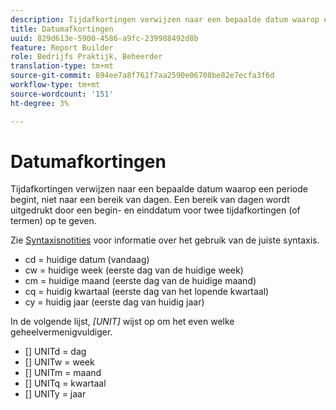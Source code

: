 ```yaml
---
description: Tijdafkortingen verwijzen naar een bepaalde datum waarop een periode begint, niet naar een bereik van dagen. Een bereik van dagen wordt uitgedrukt door een begin- en einddatum voor twee tijdafkortingen (of termen) op te geven.
title: Datumafkortingen
uuid: 829d613e-5900-4586-a9fc-239988492d8b
feature: Report Builder
role: Bedrijfs Praktijk, Beheerder
translation-type: tm+mt
source-git-commit: 894ee7a8f761f7aa2590e06708be82e7ecfa3f6d
workflow-type: tm+mt
source-wordcount: '151'
ht-degree: 3%

---
```



# Datumafkortingen

Tijdafkortingen verwijzen naar een bepaalde datum waarop een periode begint, niet naar een bereik van dagen. Een bereik van dagen wordt uitgedrukt door een begin- en einddatum voor twee tijdafkortingen (of termen) op te geven.

Zie [Syntaxisnotities](/help/analyze/report-builder/data-requests/configuring-report-dates/c-customized-date-expressions/examples-of-date-ranges-using-customized-expressions.md#section_555D6563B2D94FA3BDD801DC0B8C289D) voor informatie over het gebruik van de juiste syntaxis.

* cd = huidige datum (vandaag)
* cw = huidige week (eerste dag van de huidige week)
* cm = huidige maand (eerste dag van de huidige maand)
* cq = huidig kwartaal (eerste dag van het lopende kwartaal)
* cy = huidig jaar (eerste dag van huidig jaar)

In de volgende lijst, *[UNIT]* wijst op om het even welke geheelvermenigvuldiger.

* [] UNITd = dag
* [] UNITw = week
* [] UNITm = maand
* [] UNITq = kwartaal
* [] UNITy = jaar
